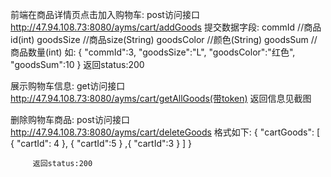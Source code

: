 前端在商品详情页点击加入购物车:
    post访问接口
        http://47.94.108.73:8080/ayms/cart/addGoods
    提交数据字段:
        commId      //商品id(int)
        goodsSize   //商品size(String)
        goodsColor  //颜色(String)
        goodsSum    //商品数量(int)
        如:
        {
          	      "commId":3,
                  "goodsSize":"L",
                  "goodsColor":"红色",
                  "goodsSum":10
        }
        返回status:200
        
        
展示购物车信息:
    get访问接口
        http://47.94.108.73:8080/ayms/cart/getAllGoods(带token)
        返回信息见截图
        
        
删除购物车商品:
    post访问接口
        http://47.94.108.73:8080/ayms/cart/deleteGoods 
         格式如下:
               {
               	"cartGoods": [
                           {
                               "cartId": 4
                           },
                           {
                           	"cartId":5
                           }
                         ,{
                         	"cartId":3
                         }
                           ]
               }
               
         返回status:200
        